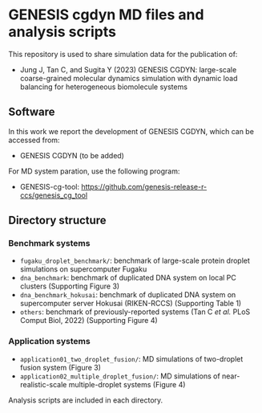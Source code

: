 # GENESIS cgdyn MD files and analysis scripts

This repository is used to share simulation data for the publication of:
- Jung J, Tan C, and Sugita Y (2023) GENESIS CGDYN: large-scale coarse-grained molecular dynamics simulation with dynamic load balancing for heterogeneous biomolecule systems

## Software

In this work we report the development of GENESIS CGDYN, which can be accessed from:
- GENESIS CGDYN (to be added)

For MD system paration, use the following program:
- GENESIS-cg-tool: https://github.com/genesis-release-r-ccs/genesis_cg_tool

## Directory structure

### Benchmark systems

- `fugaku_droplet_benchmark/`: benchmark of large-scale protein droplet simulations on supercomputer Fugaku
- `dna_benchmark`: benchmark of duplicated DNA system on local PC clusters (Supporting Figure 3)
- `dna_benchmark_hokusai`: benchmark of duplicated DNA system on supercomputer server Hokusai (RIKEN-RCCS) (Supporting Table 1)
- `others`: benchmark of previously-reported systems (Tan C _et al._ PLoS Comput Biol, 2022) (Supporting Figure 4)

### Application systems

- `application01_two_droplet_fusion/`: MD simulations of two-droplet fusion system (Figure 3)
- `application02_multiple_droplet_fusion/`: MD simulations of near-realistic-scale multiple-droplet systems (Figure 4)

Analysis scripts are included in each directory.
